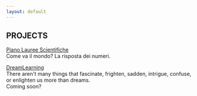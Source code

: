 ```yaml
---
layout: default
---
```



## PROJECTS


[Piano Lauree Scientifiche](https://aldosolari.github.io/PLS/) <br>
Come va il mondo? La risposta dei numeri.


[DreamLearning](https://aldosolari.github.io/DL/) <br>
There aren't many things that fascinate, frighten, sadden, intrigue, confuse, or enlighten us more than dreams. <br>
Coming soon?